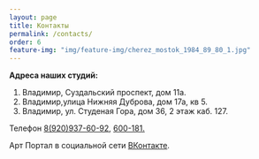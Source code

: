 ```yaml
---
layout: page
title: Контакты
permalink: /contacts/
order: 6
feature-img: "img/feature-img/cherez_mostok_1984_89_80_1.jpg"
---
```

<b>Адреса наших студий:</b>

1.   Владимир, Суздальский проспект, дом 11а.
2.   Владимир,улица Нижняя Дуброва, дом 17а, кв 5.
3.   Владимир, ул. Студеная Гора, дом 36, 2 этаж каб. 127.

<p>Телефон <a href="tel:+79209376092">8(920)937-60-92</a>, <a href="tel:+74922600181">600-181.</a></p>

<p>Арт Портал в социальной сети <a href="https://vk.com/artstud33">ВКонтакте</a>.</p>

<script type="text/javascript" charset="utf-8" src="https://api-maps.yandex.ru/services/constructor/1.0/js/?sid=HD2hllOJROiydC0KfQk8pBJNUgPW3Uwk&width=568&height=398&lang=ru_RU&sourceType=constructor"></script>
<br/>